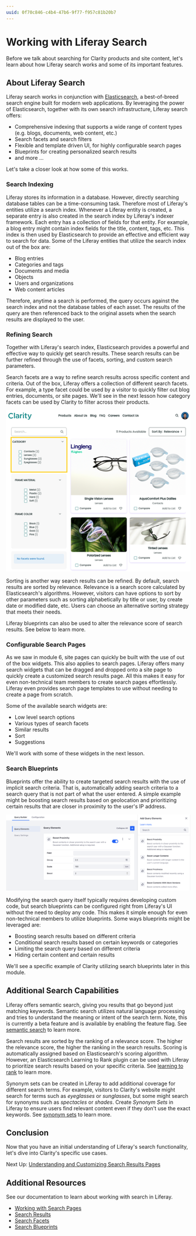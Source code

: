 ```yaml
---
uuid: 0f70c846-c4b4-47b6-9f77-f957c81b20b7
---
```

# Working with Liferay Search

Before we talk about searching for Clarity products and site content, let's learn about how Liferay search works and some of its important features.

## About Liferay Search

Liferay search works in conjunction with [Elasticsearch](https://www.elastic.co/elasticsearch), a best-of-breed search engine built for modern web applications. By leveraging the power of Elasticsearch, together with its own search infrastructure, Liferay search offers:

* Comprehensive indexing that supports a wide range of content types (e.g. blogs, documents, web content, etc.)
* Search facets and search filters
* Flexible and template driven UI, for highly configurable search pages
* Blueprints for creating personalized search results
* and more ...

Let's take a closer look at how some of this works.

### Search Indexing

Liferay stores its information in a database. However, directly searching database tables can be a time-consuming task. Therefore most of Liferay's entities utilize a search index. Whenever a Liferay entity is created, a separate entry is also created in the search index by Liferay's indexer framework. Each entry has a collection of fields for that entity. For example, a blog entry might contain index fields for the title, content, tags, etc. This index is then used by Elasticsearch to provide an effective and efficient way to search for data. Some of the Liferay entities that utilize the search index out of the box are:

* Blog entries
* Categories and tags
* Documents and media
* Objects
* Users and organizations
* Web content articles

Therefore, anytime a search is performed, the query occurs against the search index and not the database tables of each asset. The results of the query are then referenced back to the original assets when the search results are displayed to the user.

### Refining Search

Together with Liferay's search index, Elasticsearch provides a powerful and effective way to quickly get search results. These search results can be further refined through the use of facets, sorting, and custom search parameters.

Search facets are a way to refine search results across specific content and criteria. Out of the box, Liferay offers a collection of different search facets. For example, a type facet could be used by a visitor to quickly filter out blog entries, documents, or site pages. We'll see in the next lesson how category facets can be used by Clarity to filter across their products.

![Use category facets to refine search results.](./working-with-liferay-search/images/01.png)

Sorting is another way search results can be refined. By default, search results are sorted by relevance. Relevance is a search score calculated by Elasticsearch's algorithms. However, visitors can have options to sort by other parameters such as sorting alphabetically by title or user, by create date or modified date, etc. Users can choose an alternative sorting strategy that meets their needs. 

Liferay blueprints can also be used to alter the relevance score of search results. See below to learn more.

### Configurable Search Pages

As we saw in module 6, site pages can quickly be built with the use of out of the box widgets. This also applies to search pages. Liferay offers many search widgets that can be dragged and dropped onto a site page to quickly create a customized search results page. All this makes it easy for even non-technical team members to create search pages effortlessly. Liferay even provides search page templates to use without needing to create a page from scratch.

Some of the available search widgets are:

* Low level search options
* Various types of search facets
* Similar results
* Sort
* Suggestions

We'll work with some of these widgets in the next lesson.

### Search Blueprints

Blueprints offer the ability to create targeted search results with the use of implicit search criteria. That is, automatically adding search criteria to a search query that is not part of what the user entered. A simple example might be boosting search results based on geolocation and prioritizing certain results that are closer in proximity to the user's IP address.

![Use blueprints to boost the results based on proximity.](./working-with-liferay-search/images/02.png)

Modifying the search query itself typically requires developing custom code, but search blueprints can be configured right from Liferay's UI without the need to deploy any code. This makes it simple enough for even non-technical members to utilize blueprints. Some ways blueprints might be leveraged are:

* Boosting search results based on different criteria
* Conditional search results based on certain keywords or categories
* Limiting the search query based on different criteria
* Hiding certain content and certain results

We'll see a specific example of Clarity utilizing search blueprints later in this module.

## Additional Search Capabilities

Liferay offers semantic search, giving you results that go beyond just matching keywords. Semantic search utilizes natural language processing and tries to understand the meaning or intent of the search term. Note, this is currently a beta feature and is available by enabling the feature flag. See [semantic search](https://learn.liferay.com/web/guest/w/dxp/using-search/liferay-enterprise-search/search-experiences/semantic-search) to learn more.

Search results are sorted by the ranking of a relevance score. The higher the relevance score, the higher the ranking in the search results. Scoring is automatically assigned based on Elasticsearch's scoring algorithm. However, an Elasticsearch Learning to Rank plugin can be used with Liferay to prioritize search results based on your specific criteria. See [learning to rank](https://learn.liferay.com/w/dxp/using-search/liferay-enterprise-search/learning-to-rank) to learn more.

Synonym sets can be created in Liferay to add additional coverage for different search terms. For example, visitors to Clarity's website might search for terms such as *eyeglasses* or *sunglasses*, but some might search for synonyms such as *spectacles* or *shades*. Create *Synonym Sets* in Liferay to ensure users find relevant content even if they don't use the exact keywords. See [synonym sets](https://learn.liferay.com/w/dxp/using-search/search-administration-and-tuning/synonym-sets) to learn more.

## Conclusion

Now that you have an initial understanding of Liferay's search functionality, let's dive into Clarity's specific use cases.

Next Up: [Understanding and Customizing Search Results Pages](./understanding-and-customizing-search-results-pages.md)

## Additional Resources

See our documentation to learn about working with search in Liferay.

* [Working with Search Pages](https://learn.liferay.com/w/dxp/using-search/search-pages-and-widgets/working-with-search-pages)
* [Search Results](https://learn.liferay.com/w/dxp/using-search/search-pages-and-widgets/search-results)
* [Search Facets](https://learn.liferay.com/w/dxp/using-search/search-pages-and-widgets/search-facets)
* [Search Blueprints](https://learn.liferay.com/w/dxp/using-search/liferay-enterprise-search/search-experiences/search-blueprints)
